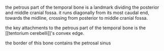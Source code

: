 the petrous part of the temporal bone is a landmark dividing the posterior and middle cranial fossa. it runs diagonally from its most caudal end, towards the midline, crossing from posterior to middle cranial fossa. 

the key attachments to the petrous part of the temporal bone is the [[tentorium cerebelli]]'s convex edge. 

the border of this bone contains the petrosal sinus